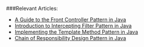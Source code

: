 ###Relevant Articles:
- [A Guide to the Front Controller Pattern in Java](http://www.baeldung.com/java-front-controller-pattern)
- [Introduction to Intercepting Filter Pattern in Java](http://www.baeldung.com/intercepting-filter-pattern-in-java)
- [Implementing the Template Method Pattern in Java](http://www.baeldung.com/java-template-method-pattern)
- [Chain of Responsibility Design Pattern in Java](http://www.baeldung.com/chain-of-responsibility-pattern)

